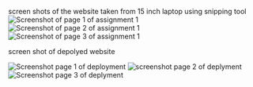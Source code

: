 screen shots of the website taken from 15 inch laptop using snipping tool
![Screenshot of page 1 of assignment 1](https://github.com/mrunmaigadbail/MODULE_1_CHALLANGE/assets/141286475/39e35cf8-b9e8-408f-b43c-556eaa8ce839)
![Screenshot of page 2 of assignment 1](https://github.com/mrunmaigadbail/MODULE_1_CHALLANGE/assets/141286475/80f991a1-e7d3-4c8b-8a28-eb85f5a4b0cf)
![Screenshot of page 3 of assignment 1](https://github.com/mrunmaigadbail/MODULE_1_CHALLANGE/assets/141286475/e6f3f4fb-5ae0-4c8a-a9c5-e1f509300720)

screen shot of depolyed website

![Screenshot page 1 of deployment](https://github.com/mrunmaigadbail/MODULE_1_CHALLANGE/assets/141286475/a467b8bd-98dd-4a47-9469-408c44790877)
![screenshot page 2 of deplyment](https://github.com/mrunmaigadbail/MODULE_1_CHALLANGE/assets/141286475/74a8c5f7-f018-4dab-8668-15577f4b1040)
![Screenshot page 3 of deplyment](https://github.com/mrunmaigadbail/MODULE_1_CHALLANGE/assets/141286475/919f5a26-5340-4d25-b61d-344e1165ff81)
